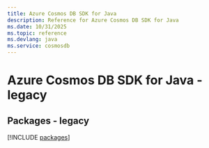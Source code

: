 ```yaml
---
title: Azure Cosmos DB SDK for Java
description: Reference for Azure Cosmos DB SDK for Java
ms.date: 10/31/2025
ms.topic: reference
ms.devlang: java
ms.service: cosmosdb
---
```

# Azure Cosmos DB SDK for Java - legacy
## Packages - legacy
[!INCLUDE [packages](cosmos-db-index.md)]